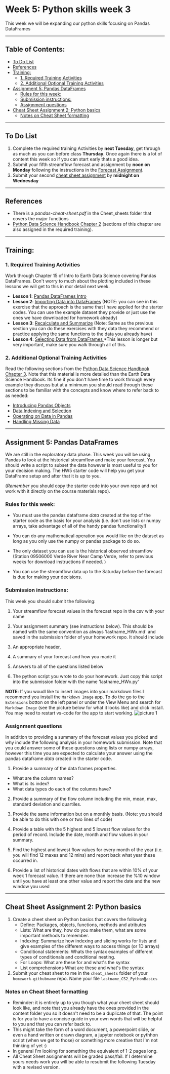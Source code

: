 # Week 5: Python skills week 3<!-- omit in toc -->
This week we will be expanding our python skills focusing on Pandas DataFrames
____
## Table of Contents: <!-- omit in toc -->
- [To Do List](#to-do-list)
- [References](#references)
- [Training:](#training)
  - [1. Required Training Activities](#1-required-training-activities)
  - [2. Additional Optional Training Activities](#2-additional-optional-training-activities)
- [Assignment 5: Pandas DataFrames](#assignment-5-pandas-dataframes)
  - [Rules for this week:](#rules-for-this-week)
  - [Submission instructions:](#submission-instructions)
  - [Assignment questions](#assignment-questions)
- [Cheat Sheet Assignment 2: Python basics](#cheat-sheet-assignment-2-python-basics)
  - [Notes on Cheat Sheet formatting](#notes-on-cheat-sheet-formatting)
___
## To Do List
1. Complete the required training Activities by **next Tuesday**, get through as much as you can before class **Thursday**. Once again there is a lot of content this week so if you can start early  thats a good idea.
2. Submit your fifth streamflow forecast and assignment by **noon on Monday** following the instructions in the [ Forecast Assignment](#assignment-5-pandas-dataframes).
3. Submit your second [cheat sheet assignment](#cheat-sheet-assignment2-python-basics) by **midnight on Wednesday**

___
## References
- There is a *pandas-cheat-sheet.pdf* in the Cheet_sheets folder  that covers the major functions
- [Python Data Science Handbook Chapter 2](https://jakevdp.github.io/PythonDataScienceHandbook/02.00-introduction-to-numpy.html) (sections of this chapter are also assigned in the required training).
___
## Training:
### 1. Required Training Activities
Work through Chapter 15 of Intro to Earth Data Science covering Pandas DataFrames. Don't worry to much about the plotting included in these lessons we will get to this in mor detail next week. 
   - **Lesson 1**: [Pandas DataFrames Intro](https://www.earthdatascience.org/courses/intro-to-earth-data-science/scientific-data-structures-python/pandas-dataframes/)
   - **Lesson 2**: [Importing Data into DataFrames](https://www.earthdatascience.org/courses/intro-to-earth-data-science/scientific-data-structures-python/pandas-dataframes/import-csv-files-pandas-dataframes/) (NOTE: you can see in this exercise that the approach is the same that I have applied for the starter codes. You can use the example dataset they provide or just use the ones we have downloaded for homework already)
   - **Lesson 3**: [Recalculate and Summarize](https://www.earthdatascience.org/courses/intro-to-earth-data-science/scientific-data-structures-python/pandas-dataframes/run-calculations-summary-statistics-pandas-dataframes/) (Note: Same as the previous section you can do these exercises with they data they recommend or practice applying the same functions to the data you already have)
   - **Lesson 4**: [Selecting Data from DataFrames ](https://www.earthdatascience.org/courses/intro-to-earth-data-science/scientific-data-structures-python/pandas-dataframes/indexing-filtering-data-pandas-dataframes/) *This lesson is longer but very  important, make sure you walk through all of this.

### 2. Additional Optional Training Activities
Read the following sections from the [Python Data Science Handbook Chapter 3](ttps://jakevdp.github.io/PythonDataScienceHandbook/index.html). Note that this material is more detailed than the Earth Data Science Handbook. Its fine if you don't have time to work through every example they discuss but at a minimum you should read through these sections to be familiar with the concepts and know where to refer back to as needed:
   - [Introducing Pandas Objects](https://jakevdp.github.io/PythonDataScienceHandbook/03.01-introducing-pandas-objects.html)
   - [Data Indexing and Selection](https://jakevdp.github.io/PythonDataScienceHandbook/03.02-data-indexing-and-selection.html)
   - [Operating on Data in Pandas](https://jakevdp.github.io/PythonDataScienceHandbook/03.03-operations-in-pandas.html)
   - [Handling Missing Data](https://jakevdp.github.io/PythonDataScienceHandbook/03.04-missing-values.html)

___
## Assignment 5: Pandas DataFrames
We are still in the exploratory data phase. This week you will be using Pandas to look  at the historical streamflow and make your forecast. You should write a script to subset the data however is most useful to you for your decision making. The HW5 starter code will help you get your DataFrame setup and after that it is up to you.

(*Remember* you should copy the starter code into your own repo and not work with it directly on the course materials repo).

### Rules for this week:
- You must use the pandas dataframe *data* created at the top of the starter code as the basis for your analysis (i.e. don't use lists or numpy arrays, take advantage of all of the handy pandas functionality!)

- You can do any mathematical operation you would like on the dataset as long as you only use the numpy or pandas package to do so.  

- The only dataset you can use is the historical observed streamflow (Station 09506000 Verde River Near Camp Verde, refer to previous weeks for download instructions if needed. )

- You can use the streamflow data up to the Saturday before the forecast is due for making your decisions.

### Submission instructions:
This week you should submit the following:

1. Your streamflow forecast values in the forecast repo in the csv with your name

2. Your assignment summary (see instructions below). This should be named with the same convention  as always 'lastname_HWx.md' and saved in the submission folder of your homework repo.  It should include
  1. An appropriate header,
  2. A summary of your forecast and how you made it
  3. Answers to all of the questions listed below

3. The python script you wrote to do your homework.  Just copy this script into the submission folder with the name 'lastname_HWx.py'

**NOTE**: If you woudl like to insert images into your markdown files I recommend you install the `Markdown Image` app.  To do the go to the `Extensions` botton on the left panel or under the View Menu and search for `Markdown Image` (see the picture below for what it looks like) and click install. You may need to restart vs-code for the app to start working. 
![picture 1](../../images/6df9e57f09c9cbc4af896046260514094567ec9fb0be64331b089a9b18b4c2ed.png)  


### Assignment questions
In addition to providing a summary of the forecast values you picked and why include the following analysis in your homework submission. Note that you could answer some of these questions using lists or numpy arrays, however this time you are expected to calculate your answer using the pandas dataframe *data* created in the starter code.

1. Provide a summary of the data frames properties.
  - What are the column names?
  - What is its index?
  - What data types do each of the columns have?

2. Provide a summary of the flow column including the min, mean, max, standard deviation and quartiles.

3. Provide the same information but on a monthly basis. (Note: you should be able to do this with one or two lines of code)

4. Provide a table with the 5 highest and 5 lowest flow
values for  the period of record. Include the date, month and flow values in your summary.

5.  Find the highest and lowest flow  values for every month of the year (i.e. you will find 12 maxes and 12 mins) and report back what year these occurred in.

6. Provide a list of historical dates with flows that are within 10% of your week 1 forecast value. If there are none than increase the %10 window until you have at least one other  value and report the date and the new window you used

___
## Cheat Sheet Assignment 2: Python basics
1. Create a cheet sheet on Python basics that covers the following: 
   - Define: Packages, objects, functions, methods and atributes
   - Lists: What are they, how do you make them, what are some important methods to remember.
   - Indexing: Summarize how indexing and slicing works for lists and give examples of the different ways to access things (or 1D arrays)
   - Conditional statements:  Whats the syntax examples of different types of conditionals and conditional nesting. 
   - For Loops: What are these for and what's the syntax
   - List comprehensions  What are these and what's the syntax
2. Submit your cheat sheet to me in the `cheat_sheets` folder of your `homework-githubname` repo. Name your file `lastname_CS2_PythonBasics`

### Notes on Cheat Sheet formatting
- Reminder: it is entirely up to you though what your cheet sheet should look like, and note that you already have the ones provided in the content folder you so it doesn't need to be a duplicate of that. The point is for you to have a concise guide in your own words that will be helpful to you and that you can refer back to.
- This might take the form of a word document, a powerpoint slide, or even a hand written or drawn diagram, a jupyter notebook or pythhon script (when we get to those) or something more creative that I'm not thinking of yet :)
- In general I'm looking for something the equivalent of 1-2 pages long.
- All Cheat Sheet assignments will be graded pass/fail. If I determine yours needs work you will be able to resubmit the following Tuesday with a revised version.
